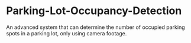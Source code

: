 # Parking-Lot-Occupancy-Detection
An advanced system that can determine the number of occupied parking spots in a parking lot, only using camera footage.
